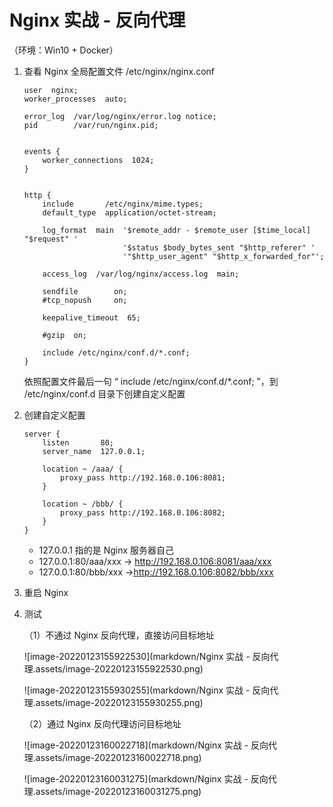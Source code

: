 # Nginx 实战 - 反向代理

（环境：Win10 + Docker）

1.   查看 Nginx 全局配置文件 /etc/nginx/nginx.conf

     ```
     user  nginx;
     worker_processes  auto;
     
     error_log  /var/log/nginx/error.log notice;
     pid        /var/run/nginx.pid;
     
     
     events {
         worker_connections  1024;
     }
     
     
     http {
         include       /etc/nginx/mime.types;
         default_type  application/octet-stream;
     
         log_format  main  '$remote_addr - $remote_user [$time_local] "$request" '
                           '$status $body_bytes_sent "$http_referer" '
                           '"$http_user_agent" "$http_x_forwarded_for"';
     
         access_log  /var/log/nginx/access.log  main;
     
         sendfile        on;
         #tcp_nopush     on;
     
         keepalive_timeout  65;
     
         #gzip  on;
     
         include /etc/nginx/conf.d/*.conf;
     }
     ```

     依照配置文件最后一句 “ include /etc/nginx/conf.d/*.conf; ”，到 /etc/nginx/conf.d 目录下创建自定义配置

2.   创建自定义配置

     ```
     server {
         listen       80;
         server_name  127.0.0.1;
         
         location ~ /aaa/ {
             proxy_pass http://192.168.0.106:8081;
         }
         
         location ~ /bbb/ {
             proxy_pass http://192.168.0.106:8082;
         }
     }
     ```

     -   127.0.0.1 指的是 Nginx 服务器自己
     -   127.0.0.1:80/aaa/xxx -> http://192.168.0.106:8081/aaa/xxx
     -   127.0.0.1:80/bbb/xxx ->http://192.168.0.106:8082/bbb/xxx

3.   重启 Nginx

4.   测试

     （1）不通过 Nginx 反向代理，直接访问目标地址

     ![image-20220123155922530](markdown/Nginx 实战 - 反向代理.assets/image-20220123155922530.png)

     ![image-20220123155930255](markdown/Nginx 实战 - 反向代理.assets/image-20220123155930255.png)

     （2）通过 Nginx 反向代理访问目标地址

     ![image-20220123160022718](markdown/Nginx 实战 - 反向代理.assets/image-20220123160022718.png)

     ![image-20220123160031275](markdown/Nginx 实战 - 反向代理.assets/image-20220123160031275.png)